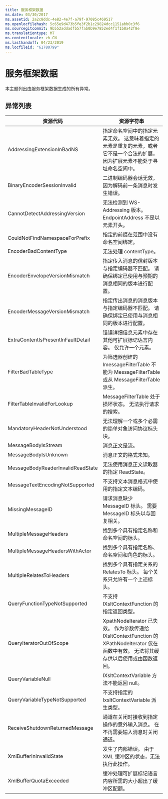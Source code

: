 ```yaml
---
title: 服务框架数据
ms.date: 03/30/2017
ms.assetid: 2a2c8ddc-4e82-4e7f-a79f-97085c469517
ms.openlocfilehash: 5c65e9d473b5fe3f2b1c29824dcc1151abb0c3f6
ms.sourcegitcommit: 9b552addadfb57fab0b9e7852ed4f1f1b8a42f8e
ms.translationtype: MT
ms.contentlocale: zh-CN
ms.lasthandoff: 04/23/2019
ms.locfileid: "61780799"
---
```

# <a name="service-framework-data"></a>服务框架数据
本主题列出由服务框架数据生成的所有异常。  
  
## <a name="exception-list"></a>异常列表  
  
|资源代码|资源字符串|  
|-------------------|---------------------|  
|AddressingExtensionInBadNS|指定命名空间中的指定元素无效。 这意味着指定的元素是重复的元素，或者它不是一个合法的扩展，因为扩展元素不能处于寻址命名空间中。|  
|BinaryEncoderSessionInvalid|二进制编码器会话无效，因为解码前一条消息时发生错误。|  
|CannotDetectAddressingVersion|无法检测到 WS-Addressing 版本。 EndpointAddress 不是以元素开头。|  
|CouldNotFindNamespaceForPrefix|指定的前缀在范围中没有命名空间绑定。|  
|EncoderBadContentType|无法处理 contentType。|  
|EncoderEnvelopeVersionMismatch|指定传入消息的信封版本与指定编码器不匹配。 请确保绑定已使用与预期的消息相同的版本进行配置。|  
|EncoderMessageVersionMismatch|指定传出消息的消息版本与指定编码器不匹配。 请确保绑定已使用与消息相同的版本进行配置。|  
|ExtraContentIsPresentInFaultDetail|错误详细信息元素中存在其他可扩展标记语言内容。 仅允许一个元素。|  
|FilterBadTableType|为筛选器创建的 ImessageFilterTable 不能为 MessageFilterTable 或从 MessageFilterTable 派生。|  
|FilterTableInvalidForLookup|MessageFilterTable 处于损坏状态。 无法执行请求的搜索。|  
|MandatoryHeaderNotUnderstood|无法理解一个或多个必需的简单对象访问协议标头块。|  
|MessageBodyIsStream|消息正文是流。|  
|MessageBodyIsUnknown|消息正文的格式未知。|  
|MessageBodyReaderInvalidReadState|无法使用消息正文读取器的指定 ReadState。|  
|MessageTextEncodingNotSupported|不支持文本消息格式中使用的指定文本编码。|  
|MissingMessageID|请求消息缺少 MessageID 标头。 需要 MessageID 标头以与回复相关。|  
|MultipleMessageHeaders|找到多个具有指定名称和命名空间的标头。|  
|MultipleMessageHeadersWithActor|找到多个具有指定名称、命名空间和角色的标头。|  
|MultipleRelatesToHeaders|找到多个具有指定关系的 RelatesTo 标头。 每个关系只允许有一个上述标头。|  
|QueryFunctionTypeNotSupported|不支持 IXsltContextFunction 的指定返回类型。|  
|QueryIteratorOutOfScope|XpathNodeIterator 已失效。 作为参数传递给 IXsltContextFunction 的 XPathNodeIterator 仅在函数中有效。 无法将其缓存供以后使用或由函数返回。|  
|QueryVariableNull|IXsltContextVariable 方法不能返回 null。|  
|QueryVariableTypeNotSupported|不支持指定的 IxsltContextVariable 派生类型。|  
|ReceiveShutdownReturnedMessage|通道在关闭时接收到指定操作的意外输入消息。 在不再需要输入消息时关闭通道。|  
|XmlBufferInInvalidState|发生了内部错误。 由于 XML 缓冲区的状态，无法执行此操作。|  
|XmlBufferQuotaExceeded|缓冲处理可扩展标记语言内容所需的大小超出了缓冲区配额。|
